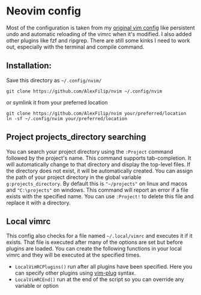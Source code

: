 # Neovim config
Most of the configuration is taken from my [original vim config](https://github.com/AlexFilip/dotvim) like persistent undo and automatic reloading of the vimrc when it's modified.
I also added other plugins like fzf and ripgrep.
There are still some kinks I need to work out, especially with the terminal and compile command.

## Installation:
Save this directory as `~/.config/nvim/`
```
git clone https://github.com/AlexFilip/nvim ~/.config/nvim
```

or symlink it from your preferred location

```
git clone https://github.com/AlexFilip/nvim your/preferred/location
ln -sf ~/.config/nvim your/preferred/location
```

## Project projects_directory searching
You can search your project directory using the `:Project` command followed by the project's name. This command supports tab-completion. It will automatically change to that directory and display the top-level files. If the directory does not exist, it will be automatically created.
You can assign the path of your project directory in the global variable `g:projects_directory`. By default this is `"~/projects"` on linux and macos and `"C:\projects"` on windows.
This command will report an error if a file exists with the specified name. You can use `:Project!` to delete this file and replace it with a directory.

## Local vimrc
This config also checks for a file named `~/.local/vimrc` and executes it if it exists. That file is executed after many of the options are set but before plugins are loaded. You can create the following functions in your local vimrc and they will be executed at the specified times.
- `LocalVimRCPlugins()` run after all plugins have been specified. Here you can specify other plugins using [vim-plug](https://github.com/junegunn/vim-plug) syntax.
- `LocalVimRCEnd()` run at the end of the script so you can override any variable or option

